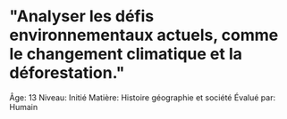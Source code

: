 # "Analyser les défis environnementaux actuels, comme le changement climatique et la déforestation."

Âge: 13
Niveau: Initié
Matière: Histoire géographie et société
Évalué par: Humain